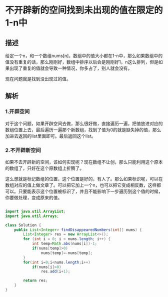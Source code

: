# 不开辟新的空间找到未出现的值在限定的1-n中

## 描述

给定一个n，和一个数组nums[n]，数组中的值大小都在1-n中，那么如果数组中的值没有重复的话，那么刚刚好，数组中排序以后会是刚刚好1，n这么排列，但是如果出现了重复的值就会导致一种情况，你多占了，别人就会没有。

现在问题就是找到没出现过的值。

## 解析

### 1.开辟空间

对于这个问题，如果开辟空间去做，那么很好做，直接遍历一遍，把值放进对应的数组位置上去，最后遍历一遍那个新数组，找到了值为0的就是缺失掉的值，那么加进去返回的list里面即可。最后返回这个list。

### 2.不开辟新空间

如果不去开辟新的空间，该如何实现呢？现在数组不让创，那么只能利用这个原本的数组了，只好在这个原数组上折腾了。

这么想就是标记数组的位置，这个位置是好的，有人了。那么如果标识呢，可以在数组对应的值上做文章了。可以把它加上一个n，也可以把它变成相反数，这样都可以。只要能表示这个位置被标识了，并且不能影响下一步遍历到这个值的时候，你要做处理，变成原来的值。

```java

import java.util.ArrayList;
import java.util.Arrays;

class Solution {
    public List<Integer> findDisappearedNumbers(int[] nums) {
        List<Integer> res = new ArrayList<>();
        for (int i = 0; i < nums.length; i++) {
            int temp=Math.abs(nums[i])-1;
            if(nums[temp]>0)
                nums[temp]=-nums[temp];
        }
        for(int i=0;i<nums.length;i++)
            if(nums[i]>0)
                res.add(i+1);

        return res;
    }
}
```





